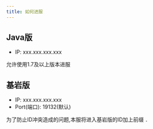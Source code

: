 ```yaml
---
title: 如何进服
---
```


## Java版

- IP: xxx.xxx.xxx.xxx

允许使用1.7及以上版本进服

## 基岩版

- IP: xxx.xxx.xxx.xxx
- Port(端口): 19132(默认)

为了防止ID冲突造成的问题,本服将进入基岩版的ID加上前缀 `.`
